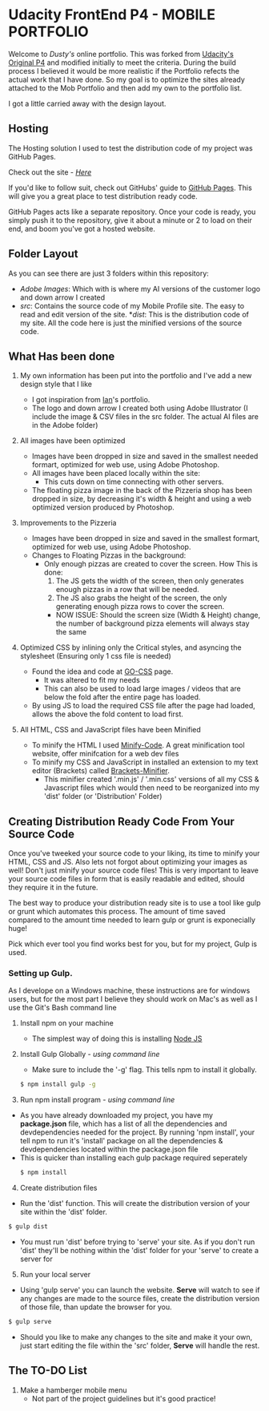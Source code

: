 # Udacity FrontEnd P4 - MOBILE PORTFOLIO

Welcome to _Dusty's_ online portfolio. This was forked from [Udacity's Original P4] and modified initially to meet the criteria. During the build process I believed it would be more realistic if the Portfolio refects the actual work that I have done. So my goal is to optimize the sites already attached to the Mob Portfolio and then add my own to the portfolio list.

I got a little carried away with the design layout.

## Hosting

The Hosting solution I used to test the distribution code of my project was GitHub Pages.

Check out the site - _[Here]_

If you'd like to follow suit, check out GitHubs' guide to [GitHub Pages]. This will give you a great place to test distribution ready code.

GitHub Pages acts like a separate repository. Once your code is ready, you simply push it to the repository, give it about a minute or 2 to load on their end, and boom you've got a hosted website.

## Folder Layout

As you can see there are just 3 folders within this repository:
  * _Adobe Images_: Which with is where my AI versions of the customer logo and down arrow I created
  * _src_: Contains the source code of my Mobile Profile site. The easy to read and edit version of the site.
  *_dist_: This is the distribution code of my site. All the code here is just the minified versions of the source code.

## What Has been done

1. My own information has been put into the portfolio and I've add a new design style that I like
   * I got inspiration from [Ian]'s portfolio.
   * The logo and down arrow I created both using Adobe Illustrator (I include the image & CSV files in the src folder. The actual AI files are in the Adobe folder)

2. All images have been optimized
   * Images have been dropped in size and saved in the smallest needed formart, optimized for web use, using Adobe Photoshop.
   * All images have been placed locally within the site:
      * This cuts down on time connecting with other servers.
   * The floating pizza image in the back of the Pizzeria shop has been dropped in size, by decreasing it's width & height and using a web optimized version produced by Photoshop.

3. Improvements to the Pizzeria
   * Images have been dropped in size and saved in the smallest formart, optimized for web use, using Adobe Photoshop.
   * Changes to Floating Pizzas in the background:
     * Only enough pizzas are created to cover the screen. How This is done:
       1. The JS gets the width of the screen, then only generates enough pizzas in a row that will be needed.
       2. The JS also grabs the height of the screen, the only generating enough pizza rows to cover the screen.
       * NOW ISSUE: Should the screen size (Width & Height) change, the number of background pizza elements will always stay the same

4. Optimized CSS by inlining only the Critical styles, and asyncing the stylesheet (Ensuring only 1 css file is needed)
    * Found the idea and code at [GO-CSS] page.
      * It was altered to fit my needs
      * This can also be used to load large images / videos that are below the fold after the entire page has loaded.
    * By using JS to load the required CSS file after the page had loaded, allows the above the fold content to load first.

5. All HTML, CSS and JavaScript files have been Minified
    * To minify the HTML I used [Minify-Code]. A  great minification tool website, offer minifcation for a web dev files
    * To minify my CSS and JavaScript in installed an extension to my text editor (Brackets) called [Brackets-Minifier].
       * This minifier created '.min.js' / '.min.css' versions of all my CSS & Javascript files which would then need to be reorganized into my 'dist' folder (or 'Distribution' Folder)



## Creating Distribution Ready Code From Your Source Code

Once you've tweeked your source code to your liking, its  time to minify your HTML, CSS and JS. Also lets not forgot about optimizing your images as well! Don't just minify your source code files! This is very important to leave your source code files in form that is easily readable and edited, should they require it in the future.

The best way to produce your distribution ready site is to use a tool like gulp or grunt which automates this process. The amount of time saved compared to the amount time needed to learn gulp or grunt is exponecially huge!

Pick which ever tool you find works best for you, but for my project, Gulp is used.

### Setting up Gulp.
As I develope on a Windows machine, these instructions are for windows users, but for the  most part I believe they should work on Mac's as well as I use the Git's Bash command line

1. Install npm on your machine
    * The simplest way of doing this is installing [Node JS]

2. Install Gulp Globally - _using command line_
    * Make sure to include the '-g' flag. This tells npm to install it globally.
    ```sh
    $ npm install gulp -g
    ```

3. Run npm install program - _using command line_
  * As you have already downloaded my project, you have my **package.json** file, which has a list of all the dependencies and devdependencies needed for the project. By running 'npm install', your tell npm to run it's 'install' package on all the dependencies & devdependencies located within the package.json file
  * This is quicker than installing each gulp package required seperately
    ```sh
    $ npm install
    ```

4. Create distribution files
  * Run the 'dist' function. This will create the distribution version of your site within the 'dist' folder.
  ```sh
  $ gulp dist
  ```
  * You must run 'dist' before trying to 'serve' your site. As if you don't run 'dist' they'll be nothing within the 'dist' folder for your 'serve' to create a server for

5. Run your local server
  * Using 'gulp serve' you can launch the website. **Serve** will watch to see if any changes are made to the source files, create the distribution version of those file, than update the browser for you.
  ```sh
  $ gulp serve
  ```
  * Should you like to make any changes to the site and make it your own, just start editing the file within the 'src' folder, **Serve** will handle the rest.




## The TO-DO List

1. Make a hamberger mobile menu
    * Not part of the project guidelines but it's good practice!

[Udacity's Original P4]: <https://github.com/udacity/frontend-nanodegree-mobile-portfolio> "Udacity's FrontEnd Mobile Portfolio P4 Source Code"
[Here]: <http://ecdusty.github.io/> "ecDusty's Live Mobile Portfolio"
[GO-CSS]: <https://developers.google.com/speed/docs/insights/OptimizeCSSDelivery> "Google's Optimized CSS Delivery"
[Ian]: <http://ianlunn.co.uk/> "Ian Lunn's Website Portfolio"
[Minify-Code]: <http://minifycode.com/html-minifier/> "Minifycode.com - A great minication resource"
[Brackets-Minifier]: <https://github.com/abagshaw/brackets-minifier> "Brackets Minifier by Andrew Bagshaw"
[GitHub Pages]: <https://pages.github.com/> "GitHub hosting solution GitHub Pages"
[Node JS]: <https://nodejs.org/en/> "Node.JS's main page"
